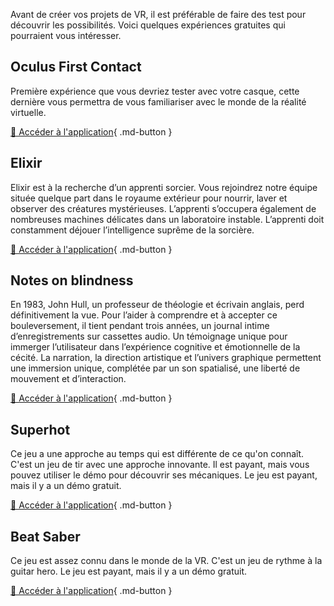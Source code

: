 

Avant de créer vos projets de VR, il est préférable de faire des test pour découvrir les possibilités. Voici quelques expériences gratuites qui pourraient vous intéresser.   


      
## Oculus First Contact
Première expérience que vous devriez tester avec votre casque, cette dernière vous permettra de vous familiariser avec le monde de la réalité virtuelle.

[🔎 Accéder à l'application](https://www.oculus.com/deeplink/?action=view&path=/app/2188021891257542&ref=oculus_desktop){ .md-button }  


      

## Elixir
Elixir est à la recherche d’un apprenti sorcier. Vous rejoindrez notre équipe située quelque part dans le royaume extérieur pour nourrir, laver et observer des créatures mystérieuses. L’apprenti s’occupera également de nombreuses machines délicates dans un laboratoire instable. L’apprenti doit constamment déjouer l’intelligence suprême de la sorcière.

[🔎 Accéder à l'application](https://www.oculus.com/deeplink/?action=view&path=/app/3793077684043441&ref=oculus_desktop){ .md-button }   

      

## Notes on blindness
En 1983, John Hull, un professeur de théologie et écrivain anglais, perd définitivement la vue. Pour l’aider à comprendre et à accepter ce bouleversement, il tient pendant trois années, un journal intime d’enregistrements sur cassettes audio. Un témoignage unique pour immerger l’utilisateur dans l’expérience cognitive et émotionnelle de la cécité. La narration, la direction artistique et l’univers graphique permettent une immersion unique, complétée par un son spatialisé, une liberté de mouvement et d’interaction.

[🔎 Accéder à l'application](https://www.oculus.com/deeplink/?action=view&path=/app/1946326588770583&ref=oculus_desktop){ .md-button }   

      

## Superhot
Ce jeu a une approche au temps qui est différente de ce qu'on connaît. C'est un jeu de tir avec une approche innovante. Il est payant, mais vous pouvez utiliser le démo pour découvrir ses mécaniques. Le jeu est payant, mais il y a un démo gratuit.

[🔎 Accéder à l'application](https://www.oculus.com/deeplink/?action=view&path=/app/1780841635357133&ref=oculus_desktop){ .md-button }   <br>

      

## Beat Saber
Ce jeu est assez connu dans le monde de la VR. C'est un jeu de rythme à la guitar hero. Le jeu est payant, mais il y a un démo gratuit.

[🔎 Accéder à l'application](https://www.oculus.com/deeplink/?action=view&path=/app/1758986534231171&ref=oculus_desktop){ .md-button }   <br>
